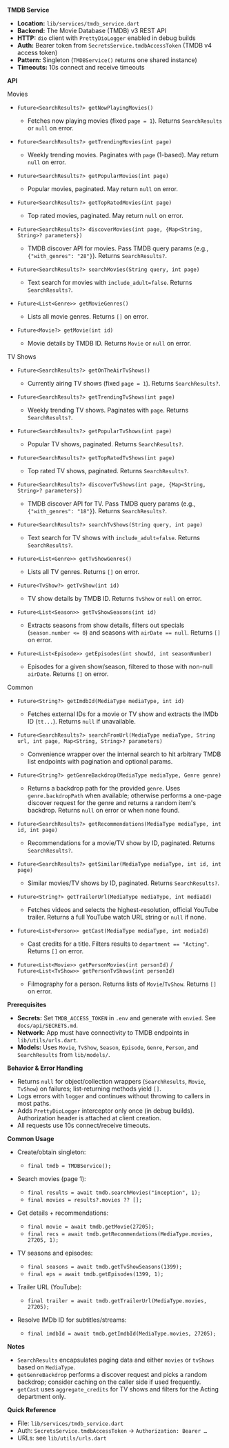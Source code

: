 **TMDB Service**

- **Location:** `lib/services/tmdb_service.dart`
- **Backend:** The Movie Database (TMDB) v3 REST API
- **HTTP:** `dio` client with `PrettyDioLogger` enabled in debug builds
- **Auth:** Bearer token from `SecretsService.tmdbAccessToken` (TMDB v4 access token)
- **Pattern:** Singleton (`TMDBService()` returns one shared instance)
- **Timeouts:** 10s connect and receive timeouts

**API**

Movies

- `Future<SearchResults?> getNowPlayingMovies()`
  - Fetches now playing movies (fixed `page = 1`). Returns `SearchResults` or `null` on error.

- `Future<SearchResults?> getTrendingMovies(int page)`
  - Weekly trending movies. Paginates with `page` (1-based). May return `null` on error.

- `Future<SearchResults?> getPopularMovies(int page)`
  - Popular movies, paginated. May return `null` on error.

- `Future<SearchResults?> getTopRatedMovies(int page)`
  - Top rated movies, paginated. May return `null` on error.

- `Future<SearchResults?> discoverMovies(int page, {Map<String, String>? parameters})`
  - TMDB discover API for movies. Pass TMDB query params (e.g., `{"with_genres": "28"}`). Returns `SearchResults?`.

- `Future<SearchResults?> searchMovies(String query, int page)`
  - Text search for movies with `include_adult=false`. Returns `SearchResults?`.

- `Future<List<Genre>> getMovieGenres()`
  - Lists all movie genres. Returns `[]` on error.

- `Future<Movie?> getMovie(int id)`
  - Movie details by TMDB ID. Returns `Movie` or `null` on error.

TV Shows

- `Future<SearchResults?> getOnTheAirTvShows()`
  - Currently airing TV shows (fixed `page = 1`). Returns `SearchResults?`.

- `Future<SearchResults?> getTrendingTvShows(int page)`
  - Weekly trending TV shows. Paginates with `page`. Returns `SearchResults?`.

- `Future<SearchResults?> getPopularTvShows(int page)`
  - Popular TV shows, paginated. Returns `SearchResults?`.

- `Future<SearchResults?> getTopRatedTvShows(int page)`
  - Top rated TV shows, paginated. Returns `SearchResults?`.

- `Future<SearchResults?> discoverTvShows(int page, {Map<String, String>? parameters})`
  - TMDB discover API for TV. Pass TMDB query params (e.g., `{"with_genres": "18"}`). Returns `SearchResults?`.

- `Future<SearchResults?> searchTvShows(String query, int page)`
  - Text search for TV shows with `include_adult=false`. Returns `SearchResults?`.

- `Future<List<Genre>> getTvShowGenres()`
  - Lists all TV genres. Returns `[]` on error.

- `Future<TvShow?> getTvShow(int id)`
  - TV show details by TMDB ID. Returns `TvShow` or `null` on error.

- `Future<List<Season>> getTvShowSeasons(int id)`
  - Extracts seasons from show details, filters out specials (`season.number <= 0`) and seasons with `airDate == null`. Returns `[]` on error.

- `Future<List<Episode>> getEpisodes(int showId, int seasonNumber)`
  - Episodes for a given show/season, filtered to those with non-null `airDate`. Returns `[]` on error.

Common

- `Future<String?> getImdbId(MediaType mediaType, int id)`
  - Fetches external IDs for a movie or TV show and extracts the IMDb ID (`tt...`). Returns `null` if unavailable.

- `Future<SearchResults?> searchFromUrl(MediaType mediaType, String url, int page, Map<String, String>? parameters)`
  - Convenience wrapper over the internal search to hit arbitrary TMDB list endpoints with pagination and optional params.

- `Future<String?> getGenreBackdrop(MediaType mediaType, Genre genre)`
  - Returns a backdrop path for the provided `genre`. Uses `genre.backdropPath` when available; otherwise performs a one-page discover request for the genre and returns a random item's backdrop. Returns `null` on error or when none found.

- `Future<SearchResults?> getRecommendations(MediaType mediaType, int id, int page)`
  - Recommendations for a movie/TV show by ID, paginated. Returns `SearchResults?`.

- `Future<SearchResults?> getSimilar(MediaType mediaType, int id, int page)`
  - Similar movies/TV shows by ID, paginated. Returns `SearchResults?`.

- `Future<String?> getTrailerUrl(MediaType mediaType, int mediaId)`
  - Fetches videos and selects the highest-resolution, official YouTube trailer. Returns a full YouTube watch URL string or `null` if none.

- `Future<List<Person>> getCast(MediaType mediaType, int mediaId)`
  - Cast credits for a title. Filters results to `department == "Acting"`. Returns `[]` on error.

- `Future<List<Movie>> getPersonMovies(int personId)` / `Future<List<TvShow>> getPersonTvShows(int personId)`
  - Filmography for a person. Returns lists of `Movie`/`TvShow`. Returns `[]` on error.

**Prerequisites**

- **Secrets:** Set `TMDB_ACCESS_TOKEN` in `.env` and generate with `envied`. See `docs/api/SECRETS.md`.
- **Network:** App must have connectivity to TMDB endpoints in `lib/utils/urls.dart`.
- **Models:** Uses `Movie`, `TvShow`, `Season`, `Episode`, `Genre`, `Person`, and `SearchResults` from `lib/models/`.

**Behavior & Error Handling**

- Returns `null` for object/collection wrappers (`SearchResults`, `Movie`, `TvShow`) on failures; list-returning methods yield `[]`.
- Logs errors with `logger` and continues without throwing to callers in most paths.
- Adds `PrettyDioLogger` interceptor only once (in debug builds). Authorization header is attached at client creation.
- All requests use 10s connect/receive timeouts.

**Common Usage**

- Create/obtain singleton:
  - `final tmdb = TMDBService();`

- Search movies (page 1):
  - `final results = await tmdb.searchMovies("inception", 1);`
  - `final movies = results?.movies ?? [];`

- Get details + recommendations:
  - `final movie = await tmdb.getMovie(27205);`
  - `final recs = await tmdb.getRecommendations(MediaType.movies, 27205, 1);`

- TV seasons and episodes:
  - `final seasons = await tmdb.getTvShowSeasons(1399);`
  - `final eps = await tmdb.getEpisodes(1399, 1);`

- Trailer URL (YouTube):
  - `final trailer = await tmdb.getTrailerUrl(MediaType.movies, 27205);`

- Resolve IMDb ID for subtitles/streams:
  - `final imdbId = await tmdb.getImdbId(MediaType.movies, 27205);`

**Notes**

- `SearchResults` encapsulates paging data and either `movies` or `tvShows` based on `MediaType`.
- `getGenreBackdrop` performs a discover request and picks a random backdrop; consider caching on the caller side if used frequently.
- `getCast` uses `aggregate_credits` for TV shows and filters for the Acting department only.

**Quick Reference**

- File: `lib/services/tmdb_service.dart`
- Auth: `SecretsService.tmdbAccessToken` → `Authorization: Bearer …`
- URLs: see `lib/utils/urls.dart`
